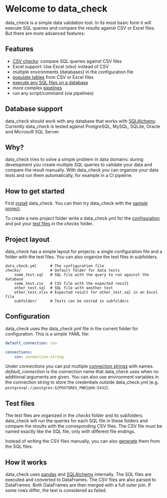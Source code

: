 # Welcome to data_check

data_check is a simple data validation tool. In its most basic form it will execute SQL queries and compare the results against CSV or Excel files. But there are more advanced features:

## Features

* [CSV checks](csv_checks.md): compare SQL queries against CSV files
* Excel support: Use Excel (xlsx) instead of CSV
* multiple environments (databases) in the configuration file
* [populate tables](usage.md#loading-data-into-tables) from CSV or Excel files
* [execute any SQL files on a database](usage.md#executing-arbitrary-sql-code)
* more complex [pipelines](pipelines.md)
* run any script/command (via pipelines)

## Database support

data_check should work with any database that works with [SQLAlchemy](https://docs.sqlalchemy.org/en/14/dialects/). Currently data_check is tested against PostgreSQL, MySQL, SQLite, Oracle and Microsoft SQL Server.

## Why?

data_check tries to solve a simple problem in data domains: during development you create multiple SQL queries to validate your data and compare the result manually. With data_check you can organize your data tests and run them automatically, for example in a CI pipeline.

## How to get started

First [install](install.md) data_check. You can then try data_check with the [sample project](example.md#data_check-sample-project).

To create a new project folder write a data_check.yml for the [configuration](index.md#configuration) and put your [test files](index.md#test-files) in the _checks_ folder.

## Project layout

data_check has a simple layout for projects: a single configuration file and a folder with the test files. You can also organize the test files in subfolders.

    data_check.yml      # The configuration file
    checks/             # Default folder for data tests
        some_test.sql   # SQL file with the query to run against the database
        some_test.csv   # CSV file with the expected result
        other_test.sql  # SQL file with another test
        other_test.xlsx # Expected result for other_test.sql in an Excel file
        subfolder/      # Tests can be nested in subfolders

## Configuration

data_check uses the data_check.yml file in the current folder for configuration.
This is a simple YAML file:

```yaml
default_connection: con

connections:
    con: connection-string
```

Under _connections_ you can put multiple [connection strings](https://docs.sqlalchemy.org/en/14/core/engines.html) with names. _default_connection_ is the connection name that data_check uses when no additional arguments are given. You can also use environment variables in the connection string to store the credentials outside data_check.yml (e.g. `postgresql://postgres:${POSTGRES_PWD}@db:5432`).

## Test files

The test files are organized in the _checks_ folder and its subfolders. data_check will run the queries for each SQL file in these folders and compare the results with the corresponding CSV files. The CSV file must be named exactly like the SQL file, only with different file endings.

Instead of writing the CSV files manually, you can also [generate](usage.md#generating-expectation-files) them from the SQL files.

## How it works

data_check uses [pandas](https://pandas.pydata.org/) and [SQLAlchemy](https://www.sqlalchemy.org/) internally. The SQL files are executed and converted to DataFrames. The CSV files are also parsed to DataFrames. Both DataFrames are then merged with a full outer join. If some rows differ, the test is considered as failed.
